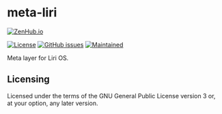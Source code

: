 meta-liri
=========

[![ZenHub.io](https://img.shields.io/badge/supercharged%20by-zenhub.io-blue.svg)](https://zenhub.io)

[![License](https://img.shields.io/badge/license-GPLv3.0-blue.svg)](https://www.gnu.org/licenses/gpl-3.0.html)
[![GitHub issues](https://img.shields.io/github/issues/lirios/meta-liri.svg)](https://github.com/lirios/meta-liri/issues)
[![Maintained](https://img.shields.io/maintenance/yes/2016.svg)](https://github.com/lirios/meta-liri/commits/develop)

Meta layer for Liri OS.

## Licensing

Licensed under the terms of the GNU General Public License version 3 or,
at your option, any later version.
